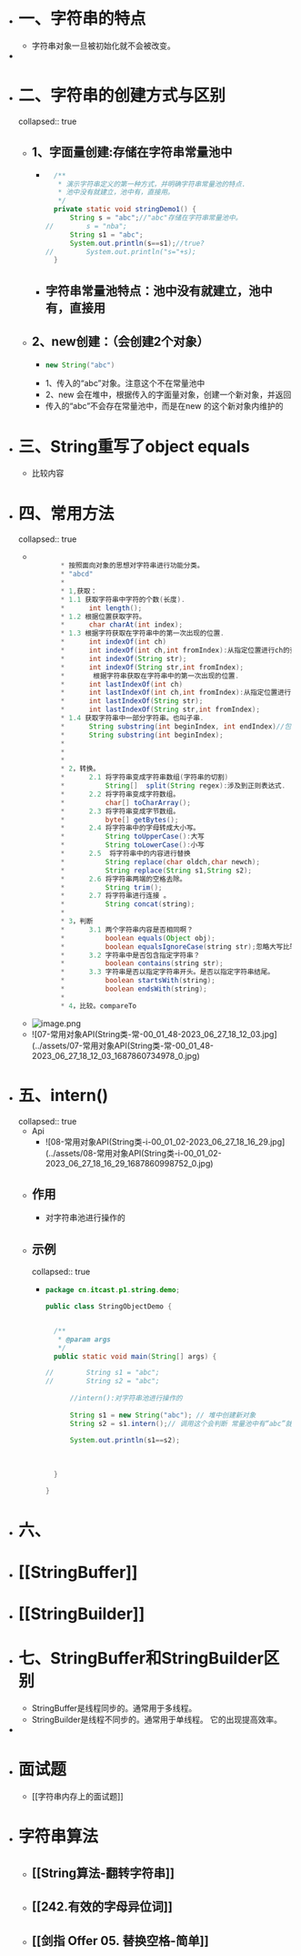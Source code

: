 - # 一、字符串的特点
	- 字符串对象一旦被初始化就不会被改变。
-
- # 二、字符串的创建方式与区别
  collapsed:: true
	- ## 1、字面量创建:存储在字符串常量池中
		- ```java
		  	/**
		  	 * 演示字符串定义的第一种方式，并明确字符串常量池的特点.
		  	 * 池中没有就建立，池中有，直接用。
		  	 */
		  	private static void stringDemo1() {
		  		String s = "abc";//"abc"存储在字符串常量池中。
		  //		s = "nba";
		  		String s1 = "abc";		
		  		System.out.println(s==s1);//true?
		  //		System.out.println("s="+s);
		  	}
		  ```
		- ## 字符串常量池特点：池中没有就建立，池中有，直接用
	- ## 2、new创建：（会创建2个对象）
		- ```java
		  new String("abc")
		  ```
		- 1、传入的“abc”对象。注意这个不在常量池中
		- 2、new 会在堆中，根据传入的字面量对象，创建一个新对象，并返回
		- 传入的“abc”不会存在常量池中，而是在new 的这个新对象内维护的
- # 三、String重写了object equals
	- 比较内容
- # 四、常用方法
  collapsed:: true
	- ```java
	  
	  		 * 按照面向对象的思想对字符串进行功能分类。
	  		 * "abcd"
	  		 * 
	  		 * 1,获取：
	  		 * 1.1 获取字符串中字符的个数(长度).
	  		 * 		int length();
	  		 * 1.2 根据位置获取字符。
	  		 * 		char charAt(int index);
	  		 * 1.3 根据字符获取在字符串中的第一次出现的位置.
	  		 * 		int indexOf(int ch)
	  		 * 		int indexOf(int ch,int fromIndex):从指定位置进行ch的查找第一次出现位置 
	  		 * 		int indexOf(String str);
	  		 * 		int indexOf(String str,int fromIndex);
	  		 * 		 根据字符串获取在字符串中的第一次出现的位置.
	  		 * 		int lastIndexOf(int ch)
	  		 * 		int lastIndexOf(int ch,int fromIndex):从指定位置进行ch的查找第一次出现位置 
	  		 * 		int lastIndexOf(String str);
	  		 * 		int lastIndexOf(String str,int fromIndex);
	  		 * 1.4 获取字符串中一部分字符串。也叫子串.
	  		 * 		String substring(int beginIndex, int endIndex)//包含begin 不包含end 。
	  		 * 		String substring(int beginIndex);
	  		 * 		
	  		 * 
	  		 * 
	  		 * 2，转换。
	  		 * 		2.1 将字符串变成字符串数组(字符串的切割)
	  		 * 			String[]  split(String regex):涉及到正则表达式.
	  		 * 		2.2 将字符串变成字符数组。
	  		 * 			char[] toCharArray();
	  		 * 		2.3 将字符串变成字节数组。
	  		 * 			byte[] getBytes();
	  		 * 		2.4 将字符串中的字母转成大小写。
	  		 * 			String toUpperCase():大写
	  		 * 			String toLowerCase():小写
	  		 *		2.5  将字符串中的内容进行替换
	  		 *			String replace(char oldch,char newch);
	  		 * 			String replace(String s1,String s2);
	  		 * 		2.6 将字符串两端的空格去除。
	  		 * 			String trim();
	  		 * 		2.7 将字符串进行连接 。
	  		 * 			String concat(string);
	  		 * 
	  		 * 3，判断
	  		 * 		3.1 两个字符串内容是否相同啊？
	  		 * 			boolean equals(Object obj);
	  		 * 			boolean equalsIgnoreCase(string str);忽略大写比较字符串内容。
	  		 * 		3.2 字符串中是否包含指定字符串？
	  		 * 			boolean contains(string str);
	  		 * 		3.3 字符串是否以指定字符串开头。是否以指定字符串结尾。
	  		 * 			boolean startsWith(string);
	  		 * 			boolean endsWith(string);
	  		 * 		
	  		 * 4，比较。compareTo
	  ```
	- ![image.png](../assets/image_1687860697551_0.png)
	- ![07-常用对象API(String类-常-00_01_48-2023_06_27_18_12_03.jpg](../assets/07-常用对象API(String类-常-00_01_48-2023_06_27_18_12_03_1687860734978_0.jpg)
- # 五、intern()
  collapsed:: true
	- Api
		- ![08-常用对象API(String类-i-00_01_02-2023_06_27_18_16_29.jpg](../assets/08-常用对象API(String类-i-00_01_02-2023_06_27_18_16_29_1687860998752_0.jpg)
	- ## 作用
		- 对字符串池进行操作的
	- ## 示例
	  collapsed:: true
		- ```java
		  package cn.itcast.p1.string.demo;
		  
		  public class StringObjectDemo {
		  
		  
		  	/**
		  	 * @param args
		  	 */
		  	public static void main(String[] args) {
		  
		  //		String s1 = "abc";
		  //		String s2 = "abc";
		  		
		  		//intern():对字符串池进行操作的 
		  		
		  		String s1 = new String("abc"); // 堆中创建新对象
		  		String s2 = s1.intern();// 调用这个会判断 常量池中有“abc”就会返回常量池中的引用，没有就会创建存在常量池中
		  		
		  		System.out.println(s1==s2);
		  		
		  		
		  		
		  	}
		  
		  }
		  
		  ```
- # 六、
- # [[StringBuffer]]
- # [[StringBuilder]]
- # 七、StringBuffer和StringBuilder区别
	- StringBuffer是线程同步的。通常用于多线程。
	- StringBuilder是线程不同步的。通常用于单线程。 它的出现提高效率。
-
- # 面试题
	- [[字符串内存上的面试题]]
- # 字符串算法
	- ## [[String算法-翻转字符串]]
	- ## [[242.有效的字母异位词]]
	- ## [[剑指 Offer 05. 替换空格-简单]]